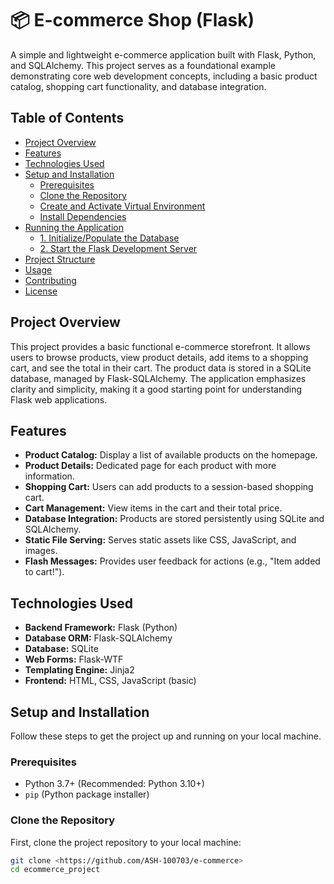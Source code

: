 # 📦 E-commerce Shop (Flask)

A simple and lightweight e-commerce application built with Flask, Python, and SQLAlchemy. This project serves as a foundational example demonstrating core web development concepts, including a basic product catalog, shopping cart functionality, and database integration.

## Table of Contents

- [Project Overview](#project-overview)
- [Features](#features)
- [Technologies Used](#technologies-used)
- [Setup and Installation](#setup-and-installation)
  - [Prerequisites](#prerequisites)
  - [Clone the Repository](#clone-the-repository)
  - [Create and Activate Virtual Environment](#create-and-activate-virtual-environment)
  - [Install Dependencies](#install-dependencies)
- [Running the Application](#running-the-application)
  - [1. Initialize/Populate the Database](#1-initializepopulate-the-database)
  - [2. Start the Flask Development Server](#2-start-the-flask-development-server)
- [Project Structure](#project-structure)
- [Usage](#usage)
- [Contributing](#contributing)
- [License](#license)

## Project Overview

This project provides a basic functional e-commerce storefront. It allows users to browse products, view product details, add items to a shopping cart, and see the total in their cart. The product data is stored in a SQLite database, managed by Flask-SQLAlchemy. The application emphasizes clarity and simplicity, making it a good starting point for understanding Flask web applications.

## Features

* **Product Catalog:** Display a list of available products on the homepage.
* **Product Details:** Dedicated page for each product with more information.
* **Shopping Cart:** Users can add products to a session-based shopping cart.
* **Cart Management:** View items in the cart and their total price.
* **Database Integration:** Products are stored persistently using SQLite and SQLAlchemy.
* **Static File Serving:** Serves static assets like CSS, JavaScript, and images.
* **Flash Messages:** Provides user feedback for actions (e.g., "Item added to cart!").

## Technologies Used

* **Backend Framework:** Flask (Python)
* **Database ORM:** Flask-SQLAlchemy
* **Database:** SQLite
* **Web Forms:** Flask-WTF
* **Templating Engine:** Jinja2
* **Frontend:** HTML, CSS, JavaScript (basic)

## Setup and Installation

Follow these steps to get the project up and running on your local machine.

### Prerequisites

* Python 3.7+ (Recommended: Python 3.10+)
* `pip` (Python package installer)

### Clone the Repository

First, clone the project repository to your local machine:

```bash
git clone <https://github.com/ASH-100703/e-commerce>
cd ecommerce_project
